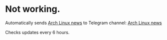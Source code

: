 # Not working.

Automatically sends [Arch Linux news](https://archlinux.org/news/) to Telegram channel: [Arch Linux news](https://t.me/arch_linux_news_zica)

Checks updates every 6 hours.
